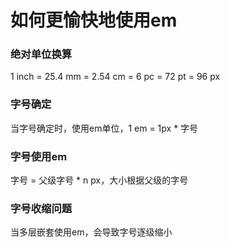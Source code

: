 # 如何更愉快地使用em

### 绝对单位换算

1 inch = 25.4 mm = 2.54 cm = 6 pc = 72 pt = 96 px

### 字号确定

当字号确定时，使用em单位，1 em = 1px * 字号

### 字号使用em

字号 = 父级字号 * n px，大小根据父级的字号

### 字号收缩问题

当多层嵌套使用em，会导致字号逐级缩小




